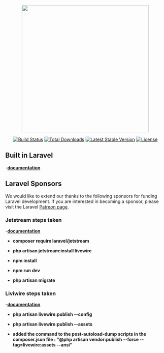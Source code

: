 <p align="center"><a href="https://laravel.com" target="_blank"><img src="https://raw.githubusercontent.com/laravel/art/master/logo-lockup/5%20SVG/2%20CMYK/1%20Full%20Color/laravel-logolockup-cmyk-red.svg" width="400"></a></p>

<p align="center">
<a href="https://travis-ci.org/laravel/framework"><img src="https://travis-ci.org/laravel/framework.svg" alt="Build Status"></a>
<a href="https://packagist.org/packages/laravel/framework"><img src="https://img.shields.io/packagist/dt/laravel/framework" alt="Total Downloads"></a>
<a href="https://packagist.org/packages/laravel/framework"><img src="https://img.shields.io/packagist/v/laravel/framework" alt="Latest Stable Version"></a>
<a href="https://packagist.org/packages/laravel/framework"><img src="https://img.shields.io/packagist/l/laravel/framework" alt="License"></a>
</p>

## Built in Laravel

-**[documentation](https://laravel.com/docs)** 
## Laravel Sponsors

We would like to extend our thanks to the following sponsors for funding Laravel development. If you are interested in becoming a sponsor, please visit the Laravel [Patreon page](https://patreon.com/taylorotwell).

### Jetstream steps taken
-**[documentation](https://laravel.com/docs)** 

- **composer require laravel/jetstream**

- **php artisan jetstream:install livewire**

- **npm install**

- **npm run dev**

- **php artisan migrate**

### Liviwire steps taken
-**[documentation](https://laravel.com/docs)** 

- **php artisan livewire:publish --config**

- **php artisan livewire:publish --assets**

- **added the command to the post-autoload-dump scripts in the composer.json file : "@php artisan vendor:publish --force --tag=livewire:assets --ansi"**

